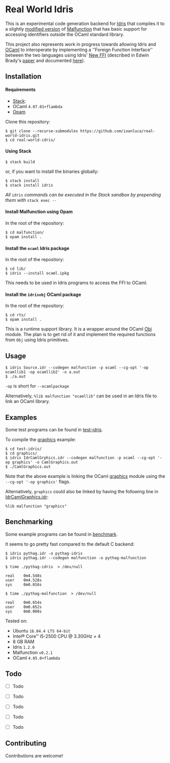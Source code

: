 # Real World Idris

This is an experimental code generation backend
for [Idris](https://www.idris-lang.org/) that compiles
it to a slightly 
[modified version](https://github.com/ioanluca/malfunction)
of [Malfunction](https://github.com/stedolan/malfunction) that has
basic support for accessing identifiers outside the OCaml
standard library. 

This project also represents work in
progress towards allowing Idris and
[OCaml](http://www.ocaml.org/) to interoperate by 
implementing a ''Foreign Function Interface'' between the two languages
using Idris'
[New FFI](http://docs.idris-lang.org/en/latest/reference/ffi.html) 
(described in Edwin Brady's 
[paper](https://eb.host.cs.st-andrews.ac.uk/drafts/compile-idris.pdf)
and documented
[here](https://lenary.co.uk/publications/Elliott_BSc_Dissertation.pdf)).

## Installation 

#### Requirements
* [Stack](https://docs.haskellstack.org/en/stable/README/):
* OCaml `4.07.01+flambda`
* [Opam](https://opam.ocaml.org/)


Clone this repository: 

```
$ git clone --recurse-submodules https://github.com/ioanluca/real-world-idris.git
$ cd real-world-idris/
```

#### Using Stack

```
$ stack build 
```

or, if you want to install the binaries globally:

``` 
$ stack install 
$ stack install idris 
```

*All* `idris` *commands can be executed in the Stack
sandbox by prepending them with* `stack exec -- `

#### Install Malfunction using Opam
In the root of the repository:
```
$ cd malfunction/
$ opam install .
```

#### Install the `ocaml` Idris package
In the root of the repository:
```
$ cd lib/
$ idris --install ocaml.ipkg
```
This needs to be used in Idris programs
to access the FFI to OCaml. 

#### Install the `idrisobj` OCaml package
In the root of the repository:
```
$ cd rts/
$ opam install .  
```
This is a runtime support library. 
It is a wrapper around the OCaml
[Obj](https://caml.inria.fr/pub/docs/manual-ocaml/libref/Obj.html) module.
The plan is to get rid of it and implement
the required functions from `Obj` using Idris primitives.

## Usage

```
$ idris Source.idr --codegen malfunction -p ocaml --cg-opt '-op ocamllib1 -op ocamllib2' -o a.out
$ ./a.out
```

`-op` is short for `--ocamlpackage` 

Alternatively, `%lib malfunction "ocamllib"` can be used in an Idris file to link an OCaml library.


## Examples 

Some test programs can be found 
in [test-idris](/test-idris/).

To compile the 
[graphics](/test-idris/graphics/) example:
```
$ cd test-idris/
$ cd graphics/
$ idris IdrCamlGrphics.idr --codegen malfunction -p ocaml --cg-opt '-op graphics' -o CamlGraphics.out
$ ./CamlGraphics.out
```

Note that the above example is linking the OCaml 
[graphics](https://caml.inria.fr/pub/docs/manual-ocaml/libref/Graphics.html)
module using the `--cg-opt '-op graphics'` flags.

Alternatively, `graphics` could also be linked by having the 
following line in [IdrCamlGraphics.idr](/test-idris/graphics/IdrCamlGraphics.idr):
```
%lib malfunction "graphics"
```


## Benchmarking
Some example programs can be found in 
[benchmark](/benchmark/).

It seems to go pretty fast compared to the default C backend:
```    
$ idris pythag.idr -o pythag-idris
$ idris pythag.idr --codegen malfunction -o pythag-malfunction
    
$ time ./pythag-idris  > /dev/null
   
real    0m4.548s
user    0m4.528s
sys     0m0.016s
    
$ time ./pythag-malfunction  > /dev/null
    
real    0m0.654s
user    0m0.652s
sys     0m0.000s
```

Tested on:
* Ubuntu `16.04.4 LTS 64-bit`
* Intel® Core™ i5-2500 CPU @ 3.30GHz × 4 
* 8 GB RAM
* Idris `1.2.0`
* Malfunction `v0.2.1`
* OCaml `4.05.0+flambda`



## Todo
* [ ] Todo
* [ ] Todo
* [ ] Todo
* [ ] Todo
* [ ] Todo


## Contributing 
Contributions are welcome!
